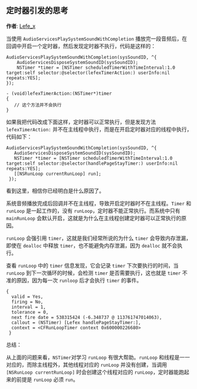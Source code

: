 ## 定时器引发的思考

**作者**: [Lefe_x](https://weibo.com/u/5953150140)

当使用 `AudioServicesPlaySystemSoundWithCompletion` 播放完一段音频后，在回调中开启一个定时器，然后发现定时器不执行，代码是这样的：

```objc
AudioServicesPlaySystemSoundWithCompletion(sysSoundID, ^{
    AudioServicesDisposeSystemSoundID(sysSoundID);
    NSTimer *timer = [NSTimer scheduledTimerWithTimeInterval:1.0 target:self selector:@selector(lefexTimerAction:) userInfo:nil repeats:YES];
});

- (void)lefexTimerAction:(NSTimer*)timer
{
   // 这个方法并不会执行
}
```

如果我把代码改成下面这样，定时器可以正常执行，但是发现方法 `lefexTimerAction:` 并不在主线程中执行，而是在开启定时器对应的线程中执行，代码如下：

```
AudioServicesPlaySystemSoundWithCompletion(sysSoundID, ^{
   AudioServicesDisposeSystemSoundID(sysSoundID);
   NSTimer *timer = [NSTimer scheduledTimerWithTimeInterval:1.0 target:self selector:@selector(handlePageStayTimer:) userInfo:nil repeats:YES];
   [[NSRunLoop currentRunLoop] run];
 });
```

看到这里，相信你已经明白是什么原因了。

系统音频播放完成后回调并不在主线程，导致开启定时器时不在主线程。`Timer` 和 `runLoop` 是一起工作的，没有 `runLoop`，定时器不能正常执行。而系统中只有 `mainRunLoop` 会默认开启，这就是为什么在主线程创建定时器可以正常执行的原因。

`runLoop` 会强引用 `timer`，这就是我们经常所说的为什么 `timer` 会导致内存泄漏，即使在 `dealloc` 中释放 `timer`，也不能避免内存泄漏，因为 `dealloc` 就不会执行。

查看 `runLoop` 中的 `timer` 信息发现，它会记录 `timer` 下次要执行的时间，当 `runLoop` 到下一次循环的时候，会检测 `timer` 是否需要执行，这也就是 `timer` 不准的原因，因为每一次 `runloop` 后才会执行 `timer` 的事件。

```objc
{
  valid = Yes,
  firing = No,
  interval = 1,
  tolerance = 0,
  next fire date = 538315424 (-6.348737 @ 113761747014063),
  callout = (NSTimer) [Lefex handlePageStayTimer:],
  context = <CFRunLoopTimer context 0x600000226680>
 }
```

总结：

从上面的问题来看，`NSTimer`对学习 `runLoop` 有很大帮助。`runLoop` 和线程是一一对应的，而除主线程外，其他线程对应的 `runLoop` 并没有创建，当调用 `[NSRunLoop currentRunLoop]` 时会创建这个线程对应的 `runLoop`，定时器能跑起来的前提是 `runLoop` 必须 `run`。

